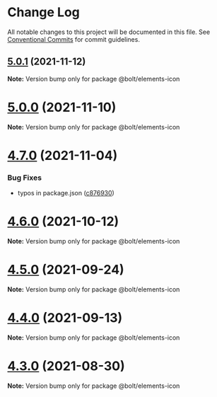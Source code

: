 # Change Log

All notable changes to this project will be documented in this file.
See [Conventional Commits](https://conventionalcommits.org) for commit guidelines.

## [5.0.1](https://github.com/bolt-design-system/bolt/tree/master/packages/elements/bolt-icon/compare/v5.0.0...v5.0.1) (2021-11-12)

**Note:** Version bump only for package @bolt/elements-icon





# [5.0.0](https://github.com/bolt-design-system/bolt/tree/master/packages/elements/bolt-icon/compare/v4.7.0...v5.0.0) (2021-11-10)

**Note:** Version bump only for package @bolt/elements-icon





# [4.7.0](https://github.com/bolt-design-system/bolt/tree/master/packages/elements/bolt-icon/compare/v4.6.2...v4.7.0) (2021-11-04)


### Bug Fixes

* typos in package.json ([c876930](https://github.com/bolt-design-system/bolt/tree/master/packages/elements/bolt-icon/commit/c876930180b63975605f135c78371aaa43e41020))





# [4.6.0](https://github.com/bolt-design-system/bolt/tree/master/packages/elements/bolt-text-link/compare/v4.5.1...v4.6.0) (2021-10-12)

**Note:** Version bump only for package @bolt/elements-icon





# [4.5.0](https://github.com/bolt-design-system/bolt/tree/master/packages/elements/bolt-text-link/compare/v4.4.0...v4.5.0) (2021-09-24)

**Note:** Version bump only for package @bolt/elements-icon





# [4.4.0](https://github.com/bolt-design-system/bolt/tree/master/packages/elements/bolt-text-link/compare/v4.3.0...v4.4.0) (2021-09-13)

**Note:** Version bump only for package @bolt/elements-icon





# [4.3.0](https://github.com/bolt-design-system/bolt/tree/master/packages/elements/bolt-text-link/compare/v4.2.3...v4.3.0) (2021-08-30)

**Note:** Version bump only for package @bolt/elements-icon
